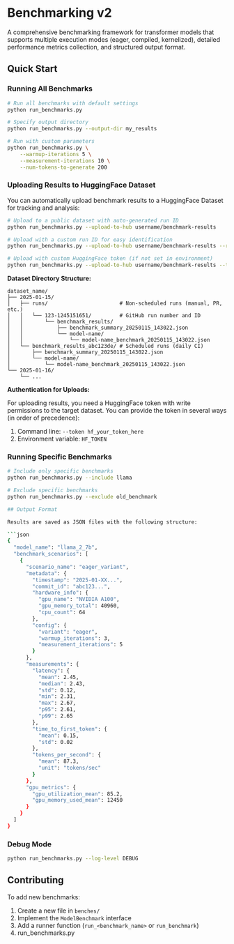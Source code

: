 # Benchmarking v2

A comprehensive benchmarking framework for transformer models that supports multiple execution modes (eager, compiled, kernelized), detailed performance metrics collection, and structured output format.


## Quick Start

### Running All Benchmarks

```bash
# Run all benchmarks with default settings
python run_benchmarks.py

# Specify output directory
python run_benchmarks.py --output-dir my_results

# Run with custom parameters
python run_benchmarks.py \
    --warmup-iterations 5 \
    --measurement-iterations 10 \
    --num-tokens-to-generate 200
```

### Uploading Results to HuggingFace Dataset

You can automatically upload benchmark results to a HuggingFace Dataset for tracking and analysis:

```bash
# Upload to a public dataset with auto-generated run ID
python run_benchmarks.py --upload-to-hub username/benchmark-results

# Upload with a custom run ID for easy identification
python run_benchmarks.py --upload-to-hub username/benchmark-results --run-id experiment_v1

# Upload with custom HuggingFace token (if not set in environment)
python run_benchmarks.py --upload-to-hub username/benchmark-results --token hf_your_token_here
```

**Dataset Directory Structure:**
```
dataset_name/
├── 2025-01-15/
│   ├── runs/                       # Non-scheduled runs (manual, PR, etc.)
│   │   └── 123-1245151651/         # GitHub run number and ID
│   │       └── benchmark_results/
│   │           ├── benchmark_summary_20250115_143022.json
│   │           └── model-name/
│   │               └── model-name_benchmark_20250115_143022.json
│   └── benchmark_results_abc123de/ # Scheduled runs (daily CI)
│       ├── benchmark_summary_20250115_143022.json
│       └── model-name/
│           └── model-name_benchmark_20250115_143022.json
└── 2025-01-16/
    └── ...
```

**Authentication for Uploads:**

For uploading results, you need a HuggingFace token with write permissions to the target dataset. You can provide the token in several ways (in order of precedence):

1. Command line: `--token hf_your_token_here`
3. Environment variable: `HF_TOKEN`

### Running Specific Benchmarks

```bash
# Include only specific benchmarks
python run_benchmarks.py --include llama

# Exclude specific benchmarks
python run_benchmarks.py --exclude old_benchmark

## Output Format

Results are saved as JSON files with the following structure:

```json
{
  "model_name": "llama_2_7b",
  "benchmark_scenarios": [
    {
      "scenario_name": "eager_variant",
      "metadata": {
        "timestamp": "2025-01-XX...",
        "commit_id": "abc123...",
        "hardware_info": {
          "gpu_name": "NVIDIA A100",
          "gpu_memory_total": 40960,
          "cpu_count": 64
        },
        "config": {
          "variant": "eager",
          "warmup_iterations": 3,
          "measurement_iterations": 5
        }
      },
      "measurements": {
        "latency": {
          "mean": 2.45,
          "median": 2.43,
          "std": 0.12,
          "min": 2.31,
          "max": 2.67,
          "p95": 2.61,
          "p99": 2.65
        },
        "time_to_first_token": {
          "mean": 0.15,
          "std": 0.02
        },
        "tokens_per_second": {
          "mean": 87.3,
          "unit": "tokens/sec"
        }
      },
      "gpu_metrics": {
        "gpu_utilization_mean": 85.2,
        "gpu_memory_used_mean": 12450
      }
    }
  ]
}
```

### Debug Mode

```bash
python run_benchmarks.py --log-level DEBUG
```

## Contributing

To add new benchmarks:

1. Create a new file in `benches/`
2. Implement the `ModelBenchmark` interface
3. Add a runner function (`run_<benchmark_name>` or `run_benchmark`)
4. run_benchmarks.py